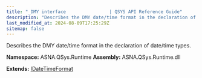 ```yaml
---
title: "_DMY interface                | QSYS API Reference Guide"
description: "Describes the DMY date/time format in the declaration of date/time types. "
last_modified_at: 2024-08-09T17:25:29Z
sitemap: false
---
```


Describes the DMY date/time format in the declaration of date/time types.

**Namespace:** ASNA.QSys.Runtime
**Assembly:** ASNA.QSys.Runtime.dll

**Extends:** [IDateTimeFormat](/reference/runtime/qsys-runtime/i-date-time-format.html)
<br>
<br>
